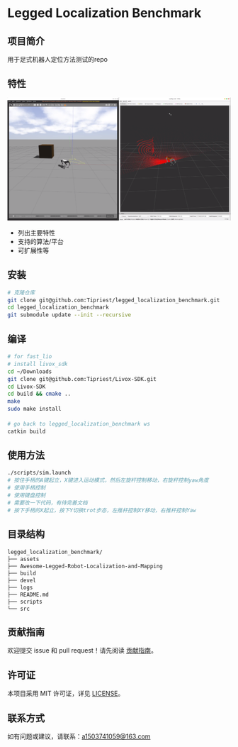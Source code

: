 # Legged Localization Benchmark

## 项目简介
用于足式机器人定位方法测试的repo

## 特性
<div align="center">
  <img src="assets/images/image1.png" alt="项目概览"/>
</div>

- 列出主要特性
- 支持的算法/平台
- 可扩展性等

## 安装

```bash
# 克隆仓库
git clone git@github.com:Tipriest/legged_localization_benchmark.git
cd legged_localization_benchmark
git submodule update --init --recursive
```


## 编译

```bash
# for fast_lio
# install livox_sdk
cd ~/Downloads
git clone git@github.com:Tipriest/Livox-SDK.git
cd Livox-SDK
cd build && cmake ..
make
sudo make install

# go back to legged_localization_benchmark ws
catkin build
```

## 使用方法

```bash
./scripts/sim.launch
# 按住手柄的A键起立，X键进入运动模式，然后左旋杆控制移动，右旋杆控制yaw角度
# 使用手柄控制
# 使用键盘控制
# 需要改一下代码，有待完善文档
# 按下手柄的X起立，按下Y切换trot步态，左推杆控制XY移动，右推杆控制Yaw
```

<!-- 详细用法请参考 [文档](docs/) 或代码注释。 -->

## 目录结构

```
legged_localization_benchmark/
├── assets
├── Awesome-Legged-Robot-Localization-and-Mapping
├── build
├── devel
├── logs
├── README.md
├── scripts
└── src
```

## 贡献指南

欢迎提交 issue 和 pull request！请先阅读 [贡献指南](CONTRIBUTING.md)。

## 许可证

本项目采用 MIT 许可证，详见 [LICENSE](LICENSE)。

## 联系方式

如有问题或建议，请联系：a1503741059@163.com

